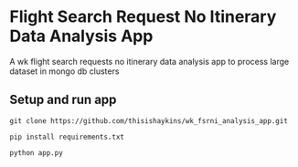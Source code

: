# Flight Search Request No Itinerary Data Analysis App
A wk flight search requests no itinerary data analysis app to process large dataset in mongo db clusters

## Setup and run app

```git clone https://github.com/thisishaykins/wk_fsrni_analysis_app.git```

```pip install requirements.txt```

```python app.py```